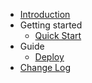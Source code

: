 - [Introduction](introduction.md)
- Getting started
  - [Quick Start](getting-started.md)
- Guide
  - [Deploy](deploy.md)
- [Change Log](change-log.md)
